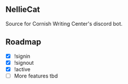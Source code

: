 NellieCat
---------

Source for Cornish Writing Center's discord bot.

Roadmap
-------
- [x] !signin
- [x] !signout
- [x] !active
- [ ] More features tbd
